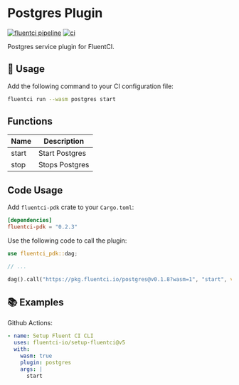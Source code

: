 # Postgres Plugin

[![fluentci pipeline](https://shield.fluentci.io/x/postgres)](https://pkg.fluentci.io/postgres)
[![ci](https://github.com/fluentci-io/services/actions/workflows/postgres.yml/badge.svg)](https://github.com/fluentci-io/services/actions/workflows/postgres.yml)

Postgres service plugin for FluentCI.

## 🚀 Usage

Add the following command to your CI configuration file:

```bash
fluentci run --wasm postgres start
```

## Functions

| Name   | Description                                 |
| ------ | --------------------------------------------|
| start  | Start Postgres                              |
| stop   | Stops Postgres                              |

## Code Usage

Add `fluentci-pdk` crate to your `Cargo.toml`:

```toml
[dependencies]
fluentci-pdk = "0.2.3"
```

Use the following code to call the plugin:

```rust
use fluentci_pdk::dag;

// ...

dag().call("https://pkg.fluentci.io/postgres@v0.1.8?wasm=1", "start", vec![])?;
```

## 📚 Examples

Github Actions:

```yaml
- name: Setup Fluent CI CLI
  uses: fluentci-io/setup-fluentci@v5
  with:
    wasm: true
    plugin: postgres
    args: |
      start
```
